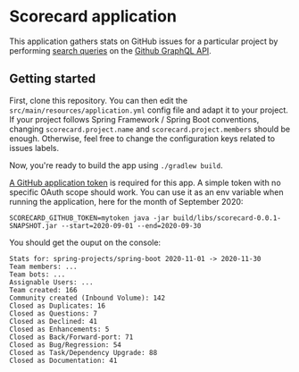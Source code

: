 # Scorecard application

This application gathers stats on GitHub issues for a particular project by performing [search queries](https://docs.github.com/en/free-pro-team@latest/github/searching-for-information-on-github/searching-issues-and-pull-requests#search-by-milestone)
on the [Github GraphQL API](https://docs.github.com/en/free-pro-team@latest/graphql).

## Getting started

First, clone this repository. You can then edit the `src/main/resources/application.yml` config file and adapt it to your project.
If your project follows Spring Framework / Spring Boot conventions, changing `scorecard.project.name` and `scorecard.project.members` should be enough.
Otherwise, feel free to change the configuration keys related to issues labels.

Now, you're ready to build the app using `./gradlew build`.


[A GitHub application token](https://github.com/settings/tokens) is required for this app. A simple token with no specific OAuth scope should work.
You can use it as an env variable when running the application, here for the month of September 2020:

```
SCORECARD_GITHUB_TOKEN=mytoken java -jar build/libs/scorecard-0.0.1-SNAPSHOT.jar --start=2020-09-01 --end=2020-09-30
```

You should get the ouput on the console:

```
Stats for: spring-projects/spring-boot 2020-11-01 -> 2020-11-30
Team members: ...
Team bots: ...
Assignable Users: ...
Team created: 166
Community created (Inbound Volume): 142
Closed as Duplicates: 16
Closed as Questions: 7
Closed as Declined: 41
Closed as Enhancements: 5
Closed as Back/Forward-port: 71
Closed as Bug/Regression: 54
Closed as Task/Dependency Upgrade: 88
Closed as Documentation: 41
```